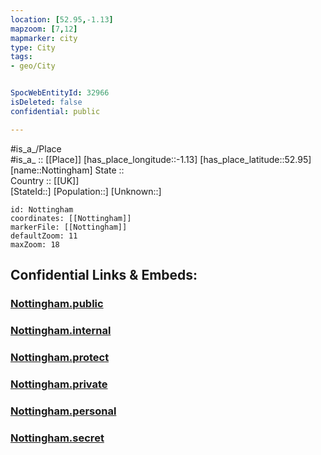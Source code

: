 ```yaml
---
location: [52.95,-1.13] 
mapzoom: [7,12] 
mapmarker: city 
type: City
tags:
- geo/City


SpocWebEntityId: 32966
isDeleted: false
confidential: public

---
```

#is_a_/Place  
#is_a_ :: [[Place]] 
[has_place_longitude::-1.13] 
[has_place_latitude::52.95] 
[name::Nottingham] 
State ::  
Country :: [[UK]]  
[StateId::] 
[Population::] 
[Unknown::] 


```leaflet
id: Nottingham
coordinates: [[Nottingham]] 
markerFile: [[Nottingham]] 
defaultZoom: 11 
maxZoom: 18
```


## Confidential Links & Embeds: 

### [Nottingham.public](/_public/\Earth\Continent\Europe\Europe~North\UK\England\Regions~England\East_Midlands\Nottingham,County\cities~NottinghamNottingham.public.md) 

### [Nottingham.internal](/_internal/\Earth\Continent\Europe\Europe~North\UK\England\Regions~England\East_Midlands\Nottingham,County\cities~NottinghamNottingham.internal.md) 

### [Nottingham.protect](/_protect/\Earth\Continent\Europe\Europe~North\UK\England\Regions~England\East_Midlands\Nottingham,County\cities~NottinghamNottingham.protect.md) 

### [Nottingham.private](/_private/\Earth\Continent\Europe\Europe~North\UK\England\Regions~England\East_Midlands\Nottingham,County\cities~NottinghamNottingham.private.md) 

### [Nottingham.personal](/_personal/\Earth\Continent\Europe\Europe~North\UK\England\Regions~England\East_Midlands\Nottingham,County\cities~NottinghamNottingham.personal.md) 

### [Nottingham.secret](/_secret/\Earth\Continent\Europe\Europe~North\UK\England\Regions~England\East_Midlands\Nottingham,County\cities~NottinghamNottingham.secret.md)


